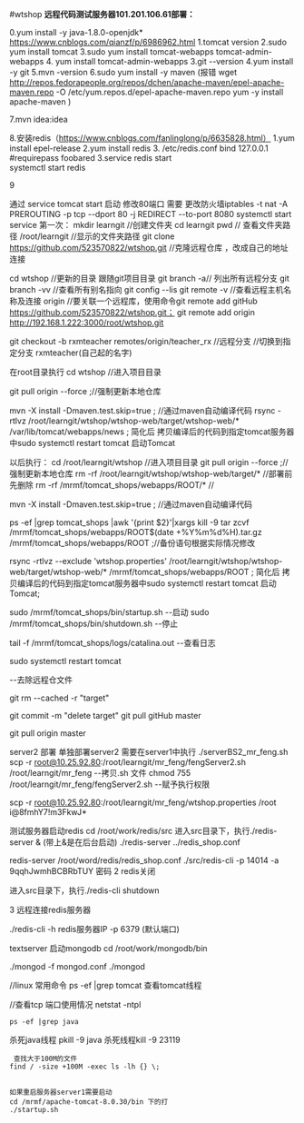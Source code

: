 #wtshop
**远程代码测试服务器101.201.106.61部署：**

0.yum install -y java-1.8.0-openjdk*
https://www.cnblogs.com/qianzf/p/6986962.html
1.tomcat version
2.sudo yum install tomcat
3.sudo yum install tomcat-webapps tomcat-admin-webapps 
4.
   yum install tomcat-admin-webapps
3.git --version
4.yum install -y git
5.mvn -version
6.sudo yum install -y maven
(报错 wget http://repos.fedorapeople.org/repos/dchen/apache-maven/epel-apache-maven.repo -O /etc/yum.repos.d/epel-apache-maven.repo  yum -y install apache-maven )
  
7.mvn idea:idea

8.安装redis（https://www.cnblogs.com/fanlinglong/p/6635828.html）
    1.yum install epel-release
    2.yum install redis
    3. /etc/redis.conf  bind 127.0.0.1 #requirepass foobared 
    3.service redis start  
   systemctl start redis
   
   
9 

  通过  service tomcat start 启动
    修改80端口  需要 更改防火墙iptables -t nat -A PREROUTING -p tcp --dport 80 -j REDIRECT --to-port 8080
   systemctl start service
第一次：
mkdir learngit //创建文件夹
cd learngit
pwd   // 查看文件夹路径
/root/learngit   //显示的文件夹路径
git clone https://github.com/523570822/wtshop.git  //克隆远程仓库 ，改成自己的地址连接

cd wtshop //更新的目录 跟随git项目目录
git branch -a// 列出所有远程分支
git branch -vv //查看所有别名指向
git config --lis
  git remote -v   //查看远程主机名称及连接 origin
  //要关联一个远程库，使用命令git remote add gitHub https://github.com/523570822/wtshop.git； git remote add origin http://192.168.1.222:3000/root/wtshop.git

git checkout  -b rxmteacher  remotes/origin/teacher_rx  //远程分支   //切换到指定分支  rxmteacher(自己起的名字)


 在root目录执行
 cd wtshop   //进入项目目录
 
 git pull origin    --force ;//强制更新本地仓库
 
 
 mvn -X install -Dmaven.test.skip=true ; //通过maven自动编译代码
rsync -rtlvz   /root/learngit/wtshop/wtshop-web/target/wtshop-web/*  /var/lib/tomcat/webapps/news  ;   简化后 拷贝编译后的代码到指定tomcat服务器中sudo systemctl restart tomcat  启动Tomcat
 
 

以后执行：
cd /root/learngit/wtshop //进入项目目录
git pull origin   --force ;//强制更新本地仓库
rm -rf /root/learngit/wtshop/wtshop-web/target/*     //部署前先删除
rm -rf /mrmf/tomcat_shops/webapps/ROOT/*     //


mvn -X install -Dmaven.test.skip=true ; //通过maven自动编译代码


ps -ef |grep tomcat_shops |awk '{print $2}'|xargs kill -9
tar zcvf /mrmf/tomcat_shops/webapps/ROOT$(date +%Y%m%d%H).tar.gz /mrmf/tomcat_shops/webapps/ROOT ;//备份语句根据实际情况修改
 
rsync -rtlvz --exclude 'wtshop.properties' /root/learngit/wtshop/wtshop-web/target/wtshop-web/*  /mrmf/tomcat_shops/webapps/ROOT  ;   简化后 拷贝编译后的代码到指定tomcat服务器中sudo systemctl restart tomcat  启动Tomcat; 




 sudo /mrmf/tomcat_shops/bin/startup.sh  --启动
 sudo /mrmf/tomcat_shops/bin/shutdown.sh  --停止
 
 
tail -f /mrmf/tomcat_shops/logs/catalina.out  --查看日志

sudo systemctl restart tomcat

--去除远程仓文件

git rm --cached -r  "target"


 git commit -m "delete target"
 git pull gitHub master
 
  git pull  origin master
  
  
  server2 部署
  单独部署server2 需要在server1中执行 ./serverBS2_mr_feng.sh
  scp -r   root@10.25.92.80:/root/learngit/mr_feng/fengServer2.sh   /root/learngit/mr_feng    --拷贝.sh 文件
  chmod 755 /root/learngit/mr_feng/fengServer2.sh   --赋予执行权限
  
  scp -r   root@10.25.92.80:/root/learngit/mr_feng/wtshop.properties /root
  i@8fmhY7!m3FkwJ*
  
  




   
  测试服务器启动redis
  cd  /root/work/redis/src
  进入src目录下，执行./redis-server & (带上&是在后台启动)
                      ./redis-server ../redis_shop.conf
                      
   redis-server /root/word/redis/redis_shop.conf
./src/redis-cli -p 14014 -a  9qqhJwmhBCBRbTUY 密码
  2 redis关闭
  
  进入src目录下，执行./redis-cli shutdown
  
  3 远程连接redis服务器
  
  ./redis-cli -h redis服务器IP -p 6379 (默认端口)
   
   
   textserver 启动mongodb
   cd /root/work/mongodb/bin
   
   ./mongod -f mongod.conf
 ./mongod

    
  //linux 常用命令
   ps -ef |grep tomcat  查看tomcat线程
   
   //查看tcp 端口使用情况
    netstat -ntpl
   
    ps -ef |grep java
   杀死java线程  pkill -9  java
   杀死线程kill -9 23119
   
  ````
   查找大于100M的文件
  find / -size +100M -exec ls -lh {} \;
  
  
  如果重启服务器server1需要启动
  cd /mrmf/apache-tomcat-8.0.30/bin 下的打
  ./startup.sh
  

